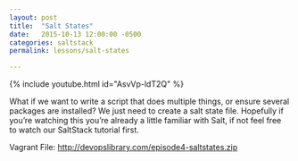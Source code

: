 ```yaml
---
layout: post
title:  "Salt States"
date:   2015-10-13 12:00:00 -0500
categories: saltstack
permalink: lessons/salt-states

---
```

{% include youtube.html id="AsvVp-ldT2Q" %}

What if we want to write a script that does multiple things, or ensure several packages are installed? We just need to create a salt state file. Hopefully if you’re watching this you’re already a little familiar with Salt, if not feel free to watch our SaltStack tutorial first.

Vagrant File:
http://devopslibrary.com/episode4-saltstates.zip
